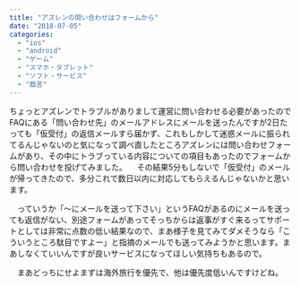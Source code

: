 ```yaml
---
title: "アズレンの問い合わせはフォームから"
date: "2018-07-05"
categories: 
  - "ios"
  - "android"
  - "ゲーム"
  - "スマホ・タブレット"
  - "ソフト・サービス"
  - "戯言"
---
```


ちょっとアズレンでトラブルがありまして運営に問い合わせる必要があったのでFAQにある「問い合わせ先」のメールアドレスにメールを送ったんですが2日たっても「仮受付」の返信メールすら届かず、これもしかして迷惑メールに振られてるんじゃないのと気になって調べ直したところアズレンには問い合わせフォームがあり、その中にトラブっている内容についての項目もあったのでフォームから問い合わせを投げてみました。 　その結果5分もしないで「仮受付」のメールが帰ってきたので、多分これで数日以内に対応してもらえるんじゃないかと思います。

　っていうか「〜にメールを送って下さい」というFAQがあるのにメールを送っても返信がない、別途フォームがあってそっちからは返事がすぐ来るってサポートとしては非常に点数の低い結果なので、まあ様子を見てみてダメそうなら「こういうところ駄目ですよー」と指摘のメールでも送ってみようかと思います。まあしなくていいんですが良いサービスになってほしい気持ちもあるので。

　まあどっちにせよまずは海外旅行を優先で、他は優先度低いんですけどね。
